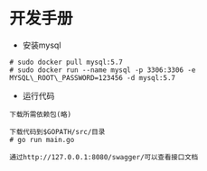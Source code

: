 # 开发手册
- 安装mysql
```
# sudo docker pull mysql:5.7
# sudo docker run --name mysql -p 3306:3306 -e MYSQL\_ROOT\_PASSWORD=123456 -d mysql:5.7
```

- 运行代码
```
下载所需依赖包(略)

下载代码到$GOPATH/src/目录
# go run main.go

通过http://127.0.0.1:8080/swagger/可以查看接口文档
```

